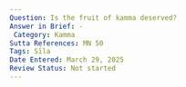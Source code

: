 ```yaml
---
Question: Is the fruit of kamma deserved?
Answer in Brief: -
 Category: Kamma
Sutta References: MN 50
Tags: Sīla
Date Entered: March 29, 2025
Review Status: Not started
---
```

